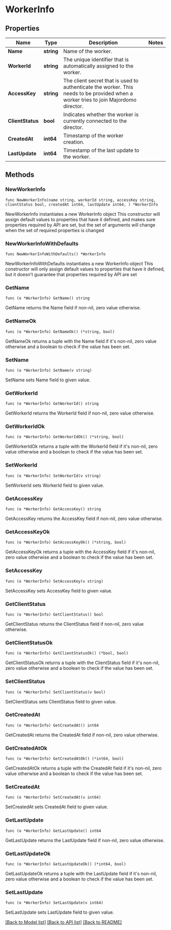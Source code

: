 # WorkerInfo

## Properties

Name | Type | Description | Notes
------------ | ------------- | ------------- | -------------
**Name** | **string** | Name of the worker. | 
**WorkerId** | **string** | The unique identifier that is automatically assigned to the worker. | 
**AccessKey** | **string** | The client secret that is used to authenticate the worker. This needs to be provided when a worker tries to join Majordomo director. | 
**ClientStatus** | **bool** | Indicates whether the worker is currently connected to the director. | 
**CreatedAt** | **int64** | Timestamp of the worker creation. | 
**LastUpdate** | **int64** | Timestamp of the last update to the worker. | 

## Methods

### NewWorkerInfo

`func NewWorkerInfo(name string, workerId string, accessKey string, clientStatus bool, createdAt int64, lastUpdate int64, ) *WorkerInfo`

NewWorkerInfo instantiates a new WorkerInfo object
This constructor will assign default values to properties that have it defined,
and makes sure properties required by API are set, but the set of arguments
will change when the set of required properties is changed

### NewWorkerInfoWithDefaults

`func NewWorkerInfoWithDefaults() *WorkerInfo`

NewWorkerInfoWithDefaults instantiates a new WorkerInfo object
This constructor will only assign default values to properties that have it defined,
but it doesn't guarantee that properties required by API are set

### GetName

`func (o *WorkerInfo) GetName() string`

GetName returns the Name field if non-nil, zero value otherwise.

### GetNameOk

`func (o *WorkerInfo) GetNameOk() (*string, bool)`

GetNameOk returns a tuple with the Name field if it's non-nil, zero value otherwise
and a boolean to check if the value has been set.

### SetName

`func (o *WorkerInfo) SetName(v string)`

SetName sets Name field to given value.


### GetWorkerId

`func (o *WorkerInfo) GetWorkerId() string`

GetWorkerId returns the WorkerId field if non-nil, zero value otherwise.

### GetWorkerIdOk

`func (o *WorkerInfo) GetWorkerIdOk() (*string, bool)`

GetWorkerIdOk returns a tuple with the WorkerId field if it's non-nil, zero value otherwise
and a boolean to check if the value has been set.

### SetWorkerId

`func (o *WorkerInfo) SetWorkerId(v string)`

SetWorkerId sets WorkerId field to given value.


### GetAccessKey

`func (o *WorkerInfo) GetAccessKey() string`

GetAccessKey returns the AccessKey field if non-nil, zero value otherwise.

### GetAccessKeyOk

`func (o *WorkerInfo) GetAccessKeyOk() (*string, bool)`

GetAccessKeyOk returns a tuple with the AccessKey field if it's non-nil, zero value otherwise
and a boolean to check if the value has been set.

### SetAccessKey

`func (o *WorkerInfo) SetAccessKey(v string)`

SetAccessKey sets AccessKey field to given value.


### GetClientStatus

`func (o *WorkerInfo) GetClientStatus() bool`

GetClientStatus returns the ClientStatus field if non-nil, zero value otherwise.

### GetClientStatusOk

`func (o *WorkerInfo) GetClientStatusOk() (*bool, bool)`

GetClientStatusOk returns a tuple with the ClientStatus field if it's non-nil, zero value otherwise
and a boolean to check if the value has been set.

### SetClientStatus

`func (o *WorkerInfo) SetClientStatus(v bool)`

SetClientStatus sets ClientStatus field to given value.


### GetCreatedAt

`func (o *WorkerInfo) GetCreatedAt() int64`

GetCreatedAt returns the CreatedAt field if non-nil, zero value otherwise.

### GetCreatedAtOk

`func (o *WorkerInfo) GetCreatedAtOk() (*int64, bool)`

GetCreatedAtOk returns a tuple with the CreatedAt field if it's non-nil, zero value otherwise
and a boolean to check if the value has been set.

### SetCreatedAt

`func (o *WorkerInfo) SetCreatedAt(v int64)`

SetCreatedAt sets CreatedAt field to given value.


### GetLastUpdate

`func (o *WorkerInfo) GetLastUpdate() int64`

GetLastUpdate returns the LastUpdate field if non-nil, zero value otherwise.

### GetLastUpdateOk

`func (o *WorkerInfo) GetLastUpdateOk() (*int64, bool)`

GetLastUpdateOk returns a tuple with the LastUpdate field if it's non-nil, zero value otherwise
and a boolean to check if the value has been set.

### SetLastUpdate

`func (o *WorkerInfo) SetLastUpdate(v int64)`

SetLastUpdate sets LastUpdate field to given value.



[[Back to Model list]](../README.md#documentation-for-models) [[Back to API list]](../README.md#documentation-for-api-endpoints) [[Back to README]](../README.md)


